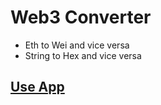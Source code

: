 # Web3 Converter

- Eth to Wei and vice versa
- String to Hex and vice versa

## [Use App](https://nifty6.vercel.app/)
